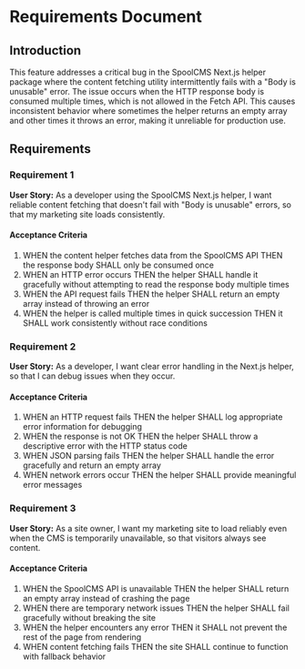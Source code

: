# Requirements Document

## Introduction

This feature addresses a critical bug in the SpoolCMS Next.js helper package where the content fetching utility intermittently fails with a "Body is unusable" error. The issue occurs when the HTTP response body is consumed multiple times, which is not allowed in the Fetch API. This causes inconsistent behavior where sometimes the helper returns an empty array and other times it throws an error, making it unreliable for production use.

## Requirements

### Requirement 1

**User Story:** As a developer using the SpoolCMS Next.js helper, I want reliable content fetching that doesn't fail with "Body is unusable" errors, so that my marketing site loads consistently.

#### Acceptance Criteria

1. WHEN the content helper fetches data from the SpoolCMS API THEN the response body SHALL only be consumed once
2. WHEN an HTTP error occurs THEN the helper SHALL handle it gracefully without attempting to read the response body multiple times
3. WHEN the API request fails THEN the helper SHALL return an empty array instead of throwing an error
4. WHEN the helper is called multiple times in quick succession THEN it SHALL work consistently without race conditions

### Requirement 2

**User Story:** As a developer, I want clear error handling in the Next.js helper, so that I can debug issues when they occur.

#### Acceptance Criteria

1. WHEN an HTTP request fails THEN the helper SHALL log appropriate error information for debugging
2. WHEN the response is not OK THEN the helper SHALL throw a descriptive error with the HTTP status code
3. WHEN JSON parsing fails THEN the helper SHALL handle the error gracefully and return an empty array
4. WHEN network errors occur THEN the helper SHALL provide meaningful error messages

### Requirement 3

**User Story:** As a site owner, I want my marketing site to load reliably even when the CMS is temporarily unavailable, so that visitors always see content.

#### Acceptance Criteria

1. WHEN the SpoolCMS API is unavailable THEN the helper SHALL return an empty array instead of crashing the page
2. WHEN there are temporary network issues THEN the helper SHALL fail gracefully without breaking the site
3. WHEN the helper encounters any error THEN it SHALL not prevent the rest of the page from rendering
4. WHEN content fetching fails THEN the site SHALL continue to function with fallback behavior